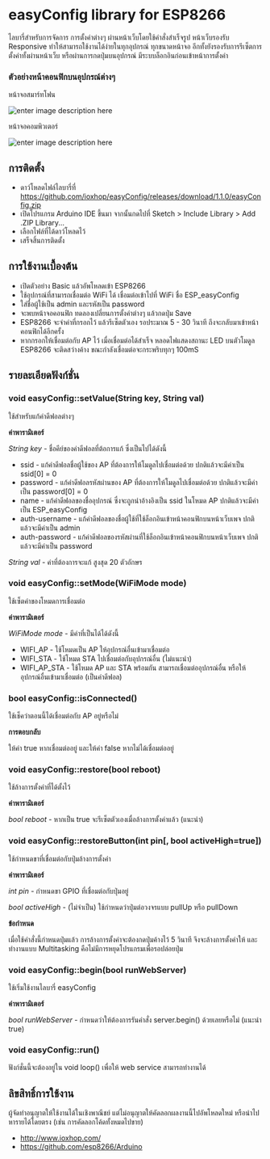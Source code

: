 # easyConfig library for ESP8266
ไลบารี่สำหรับการจัดการ การตั้งค่าต่างๆ ผ่านหน้าเว็บโดยใช้คำสั่งสำเร็จรูป หน้าเว็บรองรับ Responsive ทำให้สามารถใช้งานได้ง่ายในทุกอุปกรณ์ ทุกขนาดหน้าจอ อีกทั้งยังรองรับการรีเซ็ตการตั้งค่าทั้งผ่านหน้าเว็บ หรือผ่านการกดปุ่มบนอุปกรณ์ มีระบบล็อกอินก่อนเข้าหน้าการตั้งค่า

### ตัวอย่างหน้าคอนฟิกบนอุปกรณ์ต่างๆ
หน้าจอสมาร์ทโฟน

![enter image description here](http://a.lnwpic.com/o3q49n.jpg)


หน้าจอคอมพิวเตอร์

![enter image description here](http://a.lnwpic.com/bs1pkp.jpg)



## การติดตั้ง
 * ดาว์โหลดไฟล์ไลบารี่ที่ https://github.com/ioxhop/easyConfig/releases/download/1.1.0/easyConfig.zip
 * เปิดโปรแกรม Arduino IDE ขึ้นมา จากนั้นกดไปที่ Sketch > Include Library > Add .ZIP Library...
 * เลือกไฟล์ที่ได้ดาว์โหลดไว้
 * เสร็จสิ้นการติดตั้ง

## การใช้งานเบื้องต้น
 * เปิดตัวอย่าง Basic แล้วอัพโหลดเข้า ESP8266
 * ใช้อุปกรณ์ที่สามารถเชื่อมต่อ WiFi ได้ เชื่อมต่อเข้าไปที่ WiFi ชื่อ ESP_easyConfig
 * ใส่ชื่อผู้ใช้เป็น admin และรหัสเป็น password
 * จะพบหน้าจอคอนฟิก ทดลองเปลี่ยนการตั้งค่าต่างๆ แล้วกดปุ่ม Save
 * ESP8266 จะจำค่าที่กรอกไว้ แล้วรีเซ็ตตัวเอง รอประมาณ 5 - 30 วินาที ถึงจะกลับมาเข้าหน้าคอนฟิกได้อีกครั้ง
 * หากกรอกให้เชื่อมต่อกับ AP ไว้ เมื่อเชื่อมต่อได้สำเร็จ หลอดไฟแสดงสถานะ LED บนตัวโมดูล ESP8266 จะติดสว่างค้าง ขณะกำลังเชื่อมต่อจะกระพริบทุกๆ 100mS

## รายละเอียดฟังก์ชั่น
### void easyConfig::setValue(String key, String val)
ใช้สำหรับแก้ค่าดีฟอลต่างๆ

**ค่าพารามิเตอร์**

*String key* - ชื่อคีย์ของค่าดีฟอลที่ต้อการแก้ ซึ่งเป็นไปได้ดังนี้
 * ssid - แก้ค่าดีฟอลชื่อผู้ใช้ของ AP ที่ต้องการให้โมดูลไปเชื่อมต่อด้วย ปกติแล้วจะมีค่าเป็น ssid[0] = 0
 * password - แก้ค่าดีฟอลรหัสผ่านของ AP ที่ต้องการให้โมดูลไปเชื่อมต่อด้วย ปกติแล้วจะมีค่าเป็น password[0] = 0
 * name - แก้ค่าดีฟอลของชื่ออุปกรณ์ ซึ่งจะถูกนำอ้างอิงเป็น ssid ในโหมด AP ปกติแล้วจะมีค่าเป็น ESP_easyConfig
 * auth-username - แก้ค่าดีฟอลของชื่อผู้ใช้ที่ใช้ล็อกอินเข้าหน้าคอนฟิกบนหน้าเว็บเพจ ปกติแล้วจะมีค่าเป็น admin
 * auth-password - แก้ค่าดีฟอลของรหัสผ่านที่ใช้ล็อกอินเข้าหน้าคอนฟิกบนหน้าเว็บเพจ ปกติแล้วจะมีค่าเป็น password

*String val* - ค่าที่ต้องการจะแก้ สูงสุด 20 ตัวอักษร

### void easyConfig::setMode(WiFiMode mode)
ใช้เซ็ตค่าของโหมดการเชื่อมต่อ


**ค่าพารามิเตอร์**

*WiFiMode mode* - มีค่าที่เป็นได้ได้ดังนี้
 * WIFI_AP - ใช้โหมดเป็น AP ให้อุปกรณ์อื่นเข้ามาเชื่อมต่อ
 * WIFI_STA - ใช้โหมด STA ไปเชื่อมต่อกับอุปกรณ์อื่น (ไม่แนะนำ)
 * WIFI_AP_STA  - ใช้โหมด AP และ STA พร้อมกัน สามารถเชื่อมต่ออุปกรณ์อื่น หรือให้อุปกรณ์อื่นเข้ามาเชื่อมต่อ (เป็นค่าดีฟอล)

### bool easyConfig::isConnected()
ใช้เช็คว่าตอนนี้ได้เชื่อมต่อกับ AP อยู่หรือไม่


**การตอบกลับ**

ให้ค่า true หากเชื่อมต่ออยู่ และให้ค่า false หากไม่ได้เชื่อมต่ออยู่

### void easyConfig::restore(bool reboot)
ใช้ล้างการตั้งค่าที่ได้ตั้งไว้

**ค่าพารามิเตอร์**

*bool reboot* - หากเป็น true จะรีเซ็ตตัวเองเมื่อล้างการตั้งค่าแล้ว (แนะนำ)

### void easyConfig::restoreButton(int pin[, bool activeHigh=true])
ใช้กำหนดขาที่เชื่อมต่อกับปุ่มล้างการตั้งค่า


**ค่าพารามิเตอร์**

*int pin* - กำหนดขา GPIO ที่เชื่อมต่อกับปุ่มอยู่

*bool activeHigh* - (ไม่จำเป็น) ใช้กำหนดว่าปุ่มต่อวงจรแบบ pullUp หรือ pullDown


**ข้อกำหนด**

เมื่อใช้คำสั่งนี้กำหนดปุ่มแล้ว การล้างการตั้งค่าจะต้องกดปุ่มค้างไว้ 5 วินาที จึงจะล้างการตั้งค่าให้ และทำงานแบบ Multitasking คือไม่มีการหยุดโปรแกรมเพื่อรอปล่อยปุ่ม

### void easyConfig::begin(bool runWebServer)
ใช้เริ่มใช้งานไลบารี่ easyConfig


**ค่าพารามิเตอร์**

*bool runWebServer* - กำหนดว่าให้ต้องการรันคำสั่ง server.begin() ด้วยเลยหรือไม่ (แนะนำ true)

### void easyConfig::run()
ฟังก์ชั่นนี้จะต้องอยู่ใน void loop() เพื่อให้ web service สามารถทำงานได้

## ลิขสิทธิ์การใช้งาน
ผู้จัดทำอนุญาตให้ใช้งานได้ในเชิงพาณีชย์ แต่ไม่อนุญาตให้คัดลอกผลงานนี้ไปอัพโหลดใหม่ หรือนำไปหารายได้โดยตรง (เช่น การคัดลอกโค้ดทั้งหมดไปขาย)
 * http://www.ioxhop.com/
 * https://github.com/esp8266/Arduino
